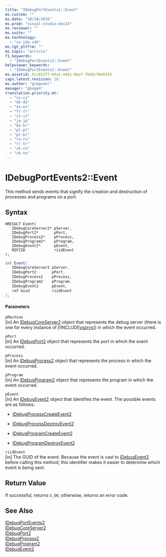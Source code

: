 ```yaml
---
title: "IDebugPortEvents2::Event"
ms.custom: ""
ms.date: "10/18/2016"
ms.prod: "visual-studio-dev14"
ms.reviewer: ""
ms.suite: ""
ms.technology: 
  - "vs-ide-sdk"
ms.tgt_pltfrm: ""
ms.topic: "article"
f1_keywords: 
  - "IDebugPortEvents2::Event"
helpviewer_keywords: 
  - "IDebugPortEvents2::Event"
ms.assetid: 5cc813f7-04a1-4462-9ea7-fbddcf0e0143
caps.latest.revision: 18
ms.author: "gregvanl"
manager: "ghogen"
translation.priority.mt: 
  - "cs-cz"
  - "de-de"
  - "es-es"
  - "fr-fr"
  - "it-it"
  - "ja-jp"
  - "ko-kr"
  - "pl-pl"
  - "pt-br"
  - "ru-ru"
  - "tr-tr"
  - "zh-cn"
  - "zh-tw"
---
```

# IDebugPortEvents2::Event
This method sends events that signify the creation and destruction of processes and programs on a port.  
  
## Syntax  
  
```cpp#  
HRESULT Event(  
   IDebugCoreServer2* pServer,  
   IDebugPort2*       pPort,  
   IDebugProcess2*    pProcess,  
   IDebugProgram2*    pProgram,  
   IDebugEvent2*      pEvent,  
   REFIID             riidEvent  
);  
```  
  
```c#  
int Event(  
   IDebugCoreServer2 pServer,   
   IDebugPort2       pPort,   
   IDebugProcess2    pProcess,   
   IDebugProgram2    pProgram,   
   IDebugEvent2      pEvent,   
   ref Guid          riidEvent  
);  
```  
  
#### Parameters  
 `pMachine`  
 [in] An [IDebugCoreServer2](../extensibility/idebugcoreserver2.md) object that represents the debug server (there is one for every instance of [!INCLUDE[vsprvs](../codequality/includes/vsprvs_md.md)]) in which the event occurred.  
  
 `pPort`  
 [in] An [IDebugPort2](../extensibility/idebugport2.md) object that represents the port in which the event occurred.  
  
 `pProcess`  
 [in] An [IDebugProcess2](../extensibility/idebugprocess2.md) object that represents the process in which the event occurred.  
  
 `pProgram`  
 [in] An [IDebugProgram2](../extensibility/idebugprogram2.md) object that represents the program in which the event occurred.  
  
 `pEvent`  
 [in] An [IDebugEvent2](../extensibility/idebugevent2.md) object that identifies the event. The possible events are as follows:  
  
-   [IDebugProcessCreateEvent2](../extensibility/idebugprocesscreateevent2.md)  
  
-   [IDebugProcessDestroyEvent2](../extensibility/idebugprocessdestroyevent2.md)  
  
-   [IDebugProgramCreateEvent2](../extensibility/idebugprogramcreateevent2.md)  
  
-   [IDebugProgramDestroyEvent2](../extensibility/idebugprogramdestroyevent2.md)  
  
 `riidEvent`  
 [in] The GUID of the event. Because the event is cast to [IDebugEvent2](../extensibility/idebugevent2.md) before calling this method, this identifier makes it easier to determine which event is being sent.  
  
## Return Value  
 If successful, returns `S_OK`; otherwise, returns an error code.  
  
## See Also  
 [IDebugPortEvents2](../extensibility/idebugportevents2.md)   
 [IDebugCoreServer2](../extensibility/idebugcoreserver2.md)   
 [IDebugPort2](../extensibility/idebugport2.md)   
 [IDebugProcess2](../extensibility/idebugprocess2.md)   
 [IDebugProgram2](../extensibility/idebugprogram2.md)   
 [IDebugEvent2](../extensibility/idebugevent2.md)